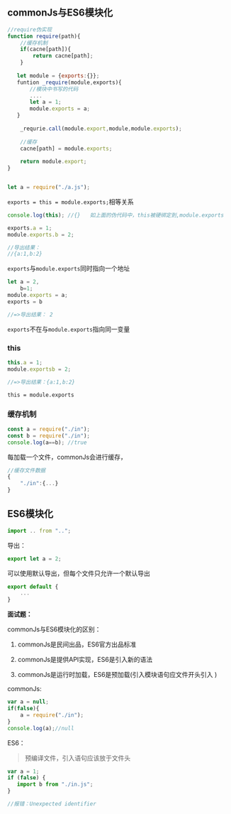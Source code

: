 ## commonJs与ES6模块化

```js
//require伪实现
function require(path){
    //缓存机制
    if(cacne[path]){
        return cacne[path];
    }
    
   let module = {exports:{}};
   funtion _require(module,exports){
       //模块中书写的代码
       ....
       let a = 1;
       module.exports = a;
   }
	
    _requrie.call(module.export,module,module.exports);
    
    //缓存
    cacne[path] = module.exports;
    
    return module.export;
}


let a = require("./a.js");
```

`exports = this = module.exports;`相等关系

```js
console.log(this); //{}   如上面的伪代码中，this被硬绑定到,module.exports
```

```js
exports.a = 1;
module.exports.b = 2;

//导出结果：
//{a:1,b:2}
```

`exports`与`module.exports`同时指向一个地址

```js
let a = 2,
    b=1;
module.exports = a;
exports = b

//=>导出结果： 2
```

`exports`不在与`module.exports`指向同一变量



### this

```js
this.a = 1;
module.exportsb = 2;

//=>导出结果：{a:1,b:2}
```

`this = module.exports`



### 缓存机制

```js
const a = require("./in");
const b = require("./in");
console.log(a==b); //true
```

每加载一个文件，commonJs会进行缓存，

```js
//缓存文件数据
{
    "./in":{...}
}
```



## ES6模块化 

```js
import .. from "..";
```

导出：

```js
export let a = 2;
```

可以使用默认导出，但每个文件只允许一个默认导出

```js
export default {
    ...
}
```



**面试题：**

commonJs与ES6模块化的区别：

1. commonJs是民间出品，ES6官方出品标准
2. commonJs是提供API实现，ES6是引入新的语法

3. commonJs是运行时加载，ES6是预加载(引入模块语句应文件开头引入 )

commonJs:

```js
var a = null;
if(false){
    a = require("./in");
}
console.log(a);//null
```

ES6：

> 预编译文件，引入语句应该放于文件头

```js
var a = 1;
if (false) {
   import b from "./in.js";
}

//报错：Unexpected identifier
```

